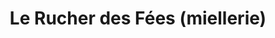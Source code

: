 ---
title: "Le Rucher des Fées (miellerie)"
url: /luz-saint-sauveur/le-rucher-des-fees-miellerie/
shop: Hofladen
---